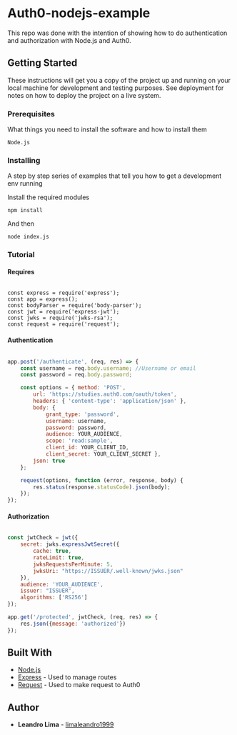 # Auth0-nodejs-example

This repo was done with the intention of showing how to do authentication and authorization with Node.js and Auth0.

## Getting Started

These instructions will get you a copy of the project up and running on your local machine for development and testing purposes. See deployment for notes on how to deploy the project on a live system.

### Prerequisites

What things you need to install the software and how to install them

```
Node.js
```

### Installing

A step by step series of examples that tell you how to get a development env running

Install the required modules

```
npm install
```

And then

```
node index.js
```

### Tutorial

#### Requires

```

const express = require('express');
const app = express();
const bodyParser = require('body-parser');
const jwt = require('express-jwt');
const jwks = require('jwks-rsa');
const request = require('request');
```

#### Authentication

```javascript

app.post('/authenticate', (req, res) => {
    const username = req.body.username; //Username or email
    const password = req.body.password;

    const options = { method: 'POST',
        url: 'https://studies.auth0.com/oauth/token',
        headers: { 'content-type': 'application/json' },
        body: { 
            grant_type: 'password',
            username: username,
            password: password,
            audience: YOUR_AUDIENCE,
            scope: 'read:sample',
            client_id: YOUR_CLIENT_ID,
            client_secret: YOUR_CLIENT_SECRET },
        json: true 
    };

    request(options, function (error, response, body) {
        res.status(response.statusCode).json(body);
    });
});

```

#### Authorization

```javascript

const jwtCheck = jwt({
    secret: jwks.expressJwtSecret({
        cache: true,
        rateLimit: true,
        jwksRequestsPerMinute: 5,
        jwksUri: "https://ISSUER/.well-known/jwks.json"
    }),
    audience: 'YOUR_AUDIENCE',
    issuer: "ISSUER",
    algorithms: ['RS256']
});

app.get('/protected', jwtCheck, (req, res) => {
    res.json({message: 'authorized'})
});

```

## Built With

* [Node.js](https://nodejs.org)
* [Express](https://expressjs.com) - Used to manage routes
* [Request](https://github.com/request/request) - Used to make request to Auth0

## Author

* **Leandro Lima** - [limaleandro1999](https://github.com/limaleandro1999)
